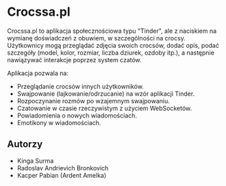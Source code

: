 # Crocssa.pl 

Crocssa.pl to aplikacja społecznościowa typu "Tinder", ale z naciskiem na wymianę doświadczeń z obuwiem, w szczególności na crocsy. Użytkownicy mogą przeglądać zdjęcia swoich crocsów, dodać opis, podać szczegóły (model, kolor, rozmiar, liczba dziurek, ozdoby itp.), a następnie nawiązywać interakcje poprzez system czatów.

Aplikacja pozwala na:
- Przeglądanie crocsów innych użytkowników.
- Swajpowanie (lajkowanie/odrzucanie) na wzór aplikacji Tinder.
- Rozpoczynanie rozmów po wzajemnym swajpowaniu.
- Czatowanie w czasie rzeczywistym z użyciem WebSocketów.
- Powiadomienia o nowych wiadomościach.
- Emotikony w wiadomościach.


## Autorzy
- Kinga Surma
- Radoslav Andrievich Bronkovich
- Kacper Pabian (Ardent Amelka)



